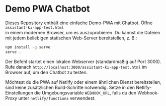 # Demo PWA Chatbot

Dieses Repository enthält eine einfache Demo-PWA mit Chatbot. Öffne `assistant-ki-app-test.html`  
in einem modernen Browser, um es auszuprobieren. Du kannst die Dateien mit jedem beliebigen statischen Web-Server bereitstellen, z. B.:

```bash
npm install -g serve
serve .
```

Der Befehl startet einen lokalen Webserver (standardmäßig auf Port 3000). Rufe danach
`http://localhost:3000/assistant-ki-app-test.html` im Browser auf, um den Chatbot zu testen.

Möchtest du die PWA auf Netlify oder einem ähnlichen Dienst bereitstellen, sind keine
zusätzlichen Build-Schritte notwendig. Setze in den Netlify-Einstellungen die
Umgebungsvariable `WEBHOOK_URL`, falls du den Webhook-Proxy unter
`netlify/functions` verwendest.
